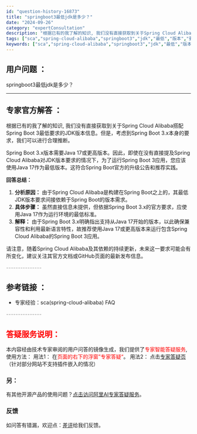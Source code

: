 ```yaml
---
id: "question-history-16873"
title: "springboot3最低jdk是多少？"
date: "2024-09-26"
category: "expertConsultation"
description: "根据已有的我了解的知识, 我们没有直接获取到关于Spring Cloud Alibaba搭配Spring Boot 3最低要求的JDK版本信息。但是，考虑到Spring Boot 3.x本身的要求，我们可以进行合理推断。Spring Boot 3.x版本需要Java 17或更高版本。因此，即使在没有"
tags: ["sca","spring-cloud-alibaba","springboot3","jdk","最低","版本","要求"]
keywords: ["sca","spring-cloud-alibaba","springboot3","jdk","最低","版本","要求"]
---
```


## 用户问题 ： 
 springboot3最低jdk是多少？  

---------------
## 专家官方解答 ：

根据已有的我了解的知识, 我们没有直接获取到关于Spring Cloud Alibaba搭配Spring Boot 3最低要求的JDK版本信息。但是，考虑到Spring Boot 3.x本身的要求，我们可以进行合理推断。

Spring Boot 3.x版本需要Java 17或更高版本。因此，即使在没有直接提及Spring Cloud Alibaba对JDK版本要求的情况下，为了运行Spring Boot 3应用，您应该使用Java 17作为最低版本。这符合Spring Boot官方的升级公告和推荐实践。

**回答总结：**
1. **分析原因：** 由于Spring Cloud Alibaba是构建在Spring Boot之上的，其最低JDK版本要求间接依赖于Spring Boot的版本需求。
2. **具体步骤：** 虽然直接信息未提供，但依据Spring Boot 3.x的官方要求，应使用Java 17作为运行环境的最低标准。
3. **解释：** 由于Spring Boot 3.x明确指出支持从Java 17开始的版本，以此确保兼容性和利用最新语言特性，故推荐使用Java 17或更高版本来运行包含Spring Cloud Alibaba的Spring Boot 3应用。

请注意，随着Spring Cloud Alibaba及其依赖的持续更新，未来这一要求可能会有所变化，建议关注其官方文档或GitHub页面的最新发布信息。


<font color="#949494">---------------</font> 


## 参考链接 ：

* 专家经验：sca(spring-cloud-alibaba) FAQ 


 <font color="#949494">---------------</font> 
 


## <font color="#FF0000">答疑服务说明：</font> 

本内容经由技术专家审阅的用户问答的镜像生成，我们提供了<font color="#FF0000">专家智能答疑服务</font>,使用方法：
用法1： 在<font color="#FF0000">页面的右下的浮窗”专家答疑“</font>。
用法2： 点击[专家答疑页](https://answer.opensource.alibaba.com/docs/intro)（针对部分网站不支持插件嵌入的情况）
### 另：


有其他开源产品的使用问题？[点击访问阿里AI专家答疑服务](https://answer.opensource.alibaba.com/docs/intro)。
### 反馈
如问答有错漏，欢迎点：[差评](https://ai.nacos.io/user/feedbackByEnhancerGradePOJOID?enhancerGradePOJOId=16883)给我们反馈。
